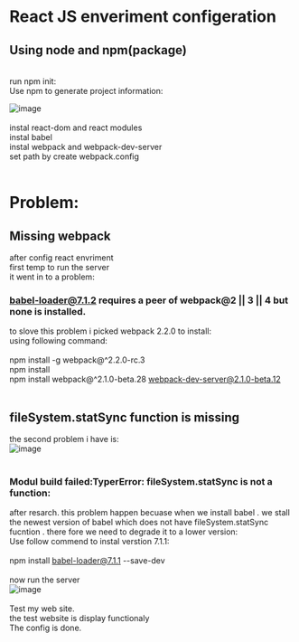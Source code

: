 # React JS enveriment configeration

## Using node and npm(package)
<br/>
run npm init:<br/>
Use  npm to generate project information: <br/>

![image](https://user-images.githubusercontent.com/15969187/43996974-390ac040-9d9d-11e8-8f86-531913ced24b.png)
<br/>
<br/>
instal react-dom and react modules<br/>
instal babel<br/>
instal webpack and webpack-dev-server<br/>
set path by create webpack.config<br/>
<br/>
# Problem: 
## Missing webpack
after config react envriment<br/>
first temp to run the server<br/>
it went in to a problem:
### babel-loader@7.1.2 requires a peer of webpack@2 || 3 || 4 but none is installed.<br/>

to slove this problem i picked webpack 2.2.0 to install:<br/>
using following command:<br/>
<br/>
npm install -g webpack@^2.2.0-rc.3<br/>
npm install<br/>
npm install webpack@^2.1.0-beta.28 webpack-dev-server@2.1.0-beta.12<br/>
<br/>
## fileSystem.statSync function is missing<br/>
the second problem i have is:<br/>
![image](https://user-images.githubusercontent.com/15969187/43996997-0c0e1dc0-9d9e-11e8-8464-96a2b9162ae8.png)
<br/>
<br/>
### Modul build failed:TyperError: fileSystem.statSync is not a function:<br/>
after resarch. this problem happen becuase when we install babel . we stall the newest version of babel which does not have fileSystem.statSync fucntion . there fore we need to degrade it to a lower version:<br/>
Use follow commend to instal verstion 7.1.1:<br/>
<br/>
npm install babel-loader@7.1.1 --save-dev<br/>
<br/>
now run the server<br/>
![image](https://user-images.githubusercontent.com/15969187/43997109-2a8bd79e-9da1-11e8-80ef-d730c626cfb2.png)
<br/>
<br/>
Test my web site.<br/>
the test website is display functionaly<br/>
The config is done.<br/>
